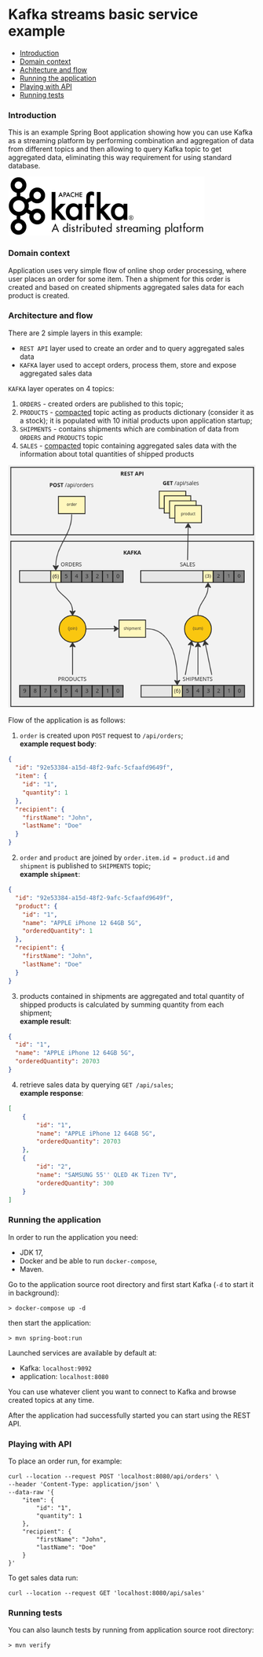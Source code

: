 # Kafka streams basic service example

* [Introduction](#introduction)
* [Domain context](#domain-context)
* [Achitecture and flow](#architecture)
* [Running the application](#running-app)
* [Playing with API](#playing-with-api)
* [Running tests](#running-tests)

### <a name="introduction"></a>Introduction

This is an example Spring Boot application showing how you can use Kafka 
as a streaming platform by performing combination and aggregation of data from 
different topics and then allowing to query Kafka topic to get aggregated data,
eliminating this way requirement for using standard database.

![Kafka logo](images/kafka-logo.png)

### <a name="domain-context"></a>Domain context
Application uses very simple flow of online shop order processing, where user
places an order for some item. Then a shipment for this order is created and
based on created shipments aggregated sales data for each product is created.

### <a name="architecture"></a>Architecture and flow

There are 2 simple layers in this example:
* `REST API` layer used to create an order and to query aggregated sales data
* `KAFKA` layer used to accept orders, process them, store and expose aggregated 
sales data

`KAFKA` layer operates on 4 topics:
1. `ORDERS` - created orders are published to this topic;
2. `PRODUCTS` - [compacted](https://developer.confluent.io/learn-kafka/architecture/compaction/) topic acting as products dictionary (consider it as a
   stock); it is populated with 10 initial products upon application startup;
3. `SHIPMENTS` - contains shipments which are combination of data from `ORDERS`
   and `PRODUCTS` topic
4. `SALES` - [compacted](https://developer.confluent.io/learn-kafka/architecture/compaction/)  topic containing aggregated sales data with the information 
about total quantities of shipped products

![Kafka logo](images/architecture.png)

Flow of the application is as follows:
1. `order` is created upon `POST` request to `/api/orders`;<br>
**example request body**:
```json
{
  "id": "92e53384-a15d-48f2-9afc-5cfaafd9649f",
  "item": {
    "id": "1",
    "quantity": 1
  },
  "recipient": {
    "firstName": "John",
    "lastName": "Doe"
  }
}
```
2. `order` and `product` are joined by `order.item.id = product.id` and `shipment` is
published to `SHIPMENTS` topic;<br>
**example `shipment`**:
```json
{
  "id": "92e53384-a15d-48f2-9afc-5cfaafd9649f",
  "product": {
    "id": "1",
    "name": "APPLE iPhone 12 64GB 5G",
    "orderedQuantity": 1
  },
  "recipient": {
    "firstName": "John",
    "lastName": "Doe"
  }
}
```
3. products contained in shipments are aggregated and total quantity of
shipped products is calculated by summing quantity from each shipment;<br>
**example result**:
```json
{
  "id": "1",
  "name": "APPLE iPhone 12 64GB 5G",
  "orderedQuantity": 20703
}
```
4. retrieve sales data by querying `GET /api/sales`;<br>
**example response**:
```json
[
    {
        "id": "1",
        "name": "APPLE iPhone 12 64GB 5G",
        "orderedQuantity": 20703
    },
    {
        "id": "2",
        "name": "SAMSUNG 55'' QLED 4K Tizen TV",
        "orderedQuantity": 300
    }
]
```
### <a name="running-app"></a>Running the application

In order to run the application you need:
* JDK 17,
* Docker and be able to run `docker-compose`,
* Maven.

Go to the application source root directory and first start Kafka (`-d` to start it
in background):
```shell
> docker-compose up -d
```
then start the application:
```shell
> mvn spring-boot:run
```
Launched services are available by default at:
* Kafka: `localhost:9092`
* application: `localhost:8080`

You can use whatever client you want to connect to Kafka and browse created 
topics at any time.

After the application had successfully started you can start using the REST API.

### <a name="playing-with-api"></a>Playing with API

To place an order run, for example:
```shell
curl --location --request POST 'localhost:8080/api/orders' \
--header 'Content-Type: application/json' \
--data-raw '{
    "item": {
        "id": "1",
        "quantity": 1
    },
    "recipient": {
        "firstName": "John",
        "lastName": "Doe"
    }
}'
```
To get sales data run:
```shell
curl --location --request GET 'localhost:8080/api/sales'
```
### <a name="running-tests"></a>Running tests

You can also launch tests by running from application source root directory:
```shell
> mvn verify
```
